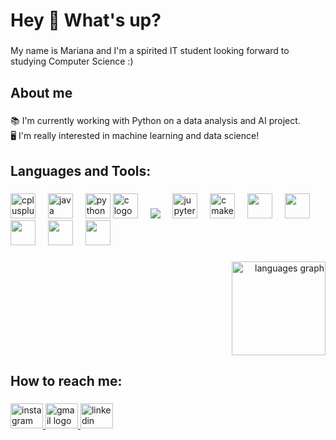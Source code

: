 <h1 align="left">Hey 👋 What's up?</h1>

###

<p align="left">My name is Mariana and I'm a spirited IT student looking forward to studying Computer Science :)</p>

###

<h2 align="left">About me</h2>

###

<p align="left">📚 I'm currently working with Python on a data analysis and AI project.<br>🖥 I'm really interested in machine learning and data science!</p>

###

<h2 align="left">Languages and Tools:</h2>

###

<div align="left">
  <img src="https://cdn.jsdelivr.net/gh/devicons/devicon/icons/cplusplus/cplusplus-original.svg" height="40" alt="cplusplus logo"  />
  <img width="12" />
  <img src="https://cdn.jsdelivr.net/gh/devicons/devicon/icons/java/java-original.svg" height="40" alt="java logo"  />
  <img width="12" />
  <img src="https://cdn.jsdelivr.net/gh/devicons/devicon/icons/python/python-original.svg" height="40" alt="python logo"  />
  <imd width="12" />
  <img src="https://cdn.jsdelivr.net/gh/devicons/devicon/icons/c/c-original.svg" height="40" alt="c logo"  />
  <img width="12" />
  <img src="https://cdn.jsdelivr.net/gh/devicons/devicon@latest/icons/react/react-original-wordmark.svg" />
  <img width="12" />
  <img src="https://cdn.jsdelivr.net/gh/devicons/devicon/icons/jupyter/jupyter-original.svg" height="40" alt="jupyter logo"  />
  <img width="12" />
  <img src="https://cdn.jsdelivr.net/gh/devicons/devicon/icons/cmake/cmake-original.svg" height="40" alt="cmake logo"  />
  <img width="12" />
  <img src="https://cdn.jsdelivr.net/gh/devicons/devicon@latest/icons/latex/latex-original.svg" height="40"/>
  <img width="12" />
  <img src="https://cdn.jsdelivr.net/gh/devicons/devicon@latest/icons/vuejs/vuejs-original-wordmark.svg" height="40" />
  <img width="12" />
  <img src="https://cdn.jsdelivr.net/gh/devicons/devicon@latest/icons/numpy/numpy-original-wordmark.svg" height="40" />
  <img width="12" />
  <img src="https://cdn.jsdelivr.net/gh/devicons/devicon@latest/icons/matplotlib/matplotlib-original-wordmark.svg" height="40" />
  <img width="12" />
  <img src="https://cdn.jsdelivr.net/gh/devicons/devicon@latest/icons/html5/html5-original.svg" height="40" />

</div>

###

<div align="right">
  <img src="https://github-readme-stats.vercel.app/api/top-langs?username=mariemerenc&hide=makefile,cmake,tex&exclude_repo=Jupyter&locale=en&hide_title=false&layout=compact&card_width=320&langs_count=6&theme=dracula&hide_border=false&order=2" height="150" alt="languages graph"  />
</div>

###

<h2 align="left">How to reach me:</h2>

###

<div align="left">
  <a href="https://www.instagram.com/mariemerenc/" target="_blank">
    <img src="https://raw.githubusercontent.com/maurodesouza/profile-readme-generator/master/src/assets/icons/social/instagram/default.svg" width="52" height="40" alt="instagram logo"  />
  </a>
  <a href="mariemerenc@gmail.com" target="_blank">
    <img src="https://raw.githubusercontent.com/maurodesouza/profile-readme-generator/master/src/assets/icons/social/gmail/default.svg" width="52" height="40" alt="gmail logo"  />
  </a>
  <a href="www.linkedin.com/mariemerenc" target="_blank">
    <img src="https://raw.githubusercontent.com/maurodesouza/profile-readme-generator/master/src/assets/icons/social/linkedin/default.svg" width="52" height="40" alt="linkedin logo"  />
  </a>
</div>

###
